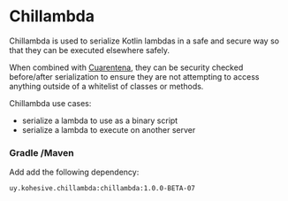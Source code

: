 # Chillambda

Chillambda is used to serialize Kotlin lambdas in a safe and secure way so that
they can be executed elsewhere safely.  

When combined with [Cuarentena](https://github.com/kohesive/cuarentena), they can be security checked 
before/after serialization to ensure they are not attempting to access anything outside of a 
whitelist of classes or methods.  

Chillambda use cases:

* serialize a lambda to use as a binary script
* serialize a lambda to execute on another server 

### Gradle /Maven

Add add the following dependency:

```
uy.kohesive.chillambda:chillambda:1.0.0-BETA-07
```

